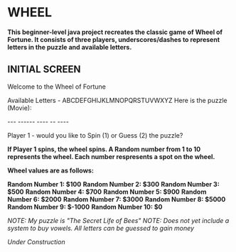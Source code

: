 # WHEEL

**This beginner-level java project recreates the classic game of Wheel of Fortune. It consists of three
 players, underscores/dashes to represent letters in the puzzle and available letters.**



## INITIAL SCREEN
Welcome to the Wheel of Fortune

Available Letters - ABCDEFGHIJKLMNOPQRSTUVWXYZ
Here is the puzzle (Movie):

\-\-\- \-\-\-\-\-\- \-\-\-\- \-\- \-\-\-\-

Player 1 - would you like to Spin (1) or Guess (2) the puzzle? 

**If Player 1 spins, the wheel spins. A Random number from 1 to 10 represents the wheel. Each number respresents a spot on the wheel.**

**Wheel values are as follows:**

**Random Number 1:	$100**
**Random Number 2:	$300**
**Random Number 3:	$500**
**Random Number 4:	$700**
**Random Number 5:	$900**
**Random Number 6:	$2000**
**Random Number 7:	$3000**
**Random Number 8:	$5000**
**Random Number 9:	$-1000**
**Random Number 10:	$0**

*NOTE: My puzzle is "The Secret Life of Bees"*
*NOTE: Does not yet include a system to buy vowels. All letters can be guessed to gain money*

*Under   Construction*
